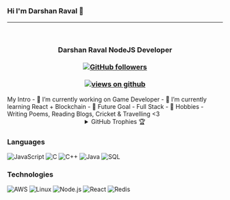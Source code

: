 ### Hi I'm Darshan Raval 👋
<hr>
<!--
**darshanraval7/darshanraval7** is a ✨ _special_ ✨ repository because its `README.md` (this file) appears on your GitHub profile.
-->

<br/>

<h3 align="center">Darshan Raval NodeJS Developer<br> <br>
  <a href="https://github.com/darshanraval7" target="_blank">
    <img alt="GitHub followers" src="https://img.shields.io/github/followers/darshanraval7?label=Github%20followers&style=for-the-badge">
  </a> <br> <br>
  <a href="https://github.com/darshanraval7" target="_blank">
    <img src="https://komarev.com/ghpvc/?username=darshanraval7&label=Views&color=brightgreen&style=plastic" alt="views on github" />
  </a>
  </h3>   
My Intro
- 🔭 I’m currently working on Game Developer
- 🌱 I’m currently learning React + Blockchain
- 🔭 Future Goal - Full Stack 
- 🌱 Hobbies - Writing Poems, Reading Blogs, Cricket & Travelling <3
<details align="center"> 
  <summary>GitHub Trophies 🏆</summary>
<p align="center">
  <a href="https://github.com/ryo-ma/github-profile-trophy" target="_blank">
    <img src="https://github-profile-trophy.vercel.app/?username=darshanraval7&theme=gruvbox"/>
  </a>
</p>
</details>

### Languages

![JavaScript](https://img.shields.io/badge/-JavaScript-000?&logo=JavaScript)
![C](https://img.shields.io/badge/-C-000?&logo=C)
![C++](https://img.shields.io/badge/-C++-000?&logo=c%2b%2b&logoColor=00599C)
![Java](https://img.shields.io/badge/-Java-000?&logo=Java&logoColor=007396)
![SQL](https://img.shields.io/badge/-SQL-000?&logo=MySQL)

### Technologies

![AWS](https://img.shields.io/badge/-AWS-000?&logo=Amazon-AWS&logoColor=F90)
![Linux](https://img.shields.io/badge/-Linux-000?&logo=Linux)
![Node.js](https://img.shields.io/badge/-Node.js-000?&logo=node.js)
![React](https://img.shields.io/badge/-React-000?&logo=React)
![Redis](https://img.shields.io/badge/-Redis-000?&logo=Redis)
